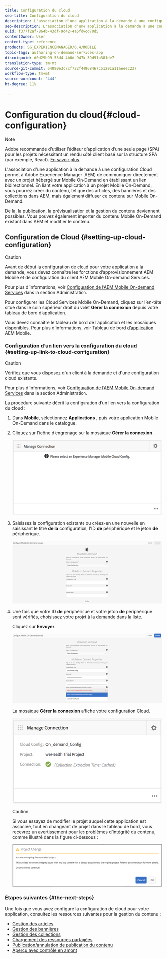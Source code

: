 ```yaml
---
title: Configuration du cloud
seo-title: Configuration du cloud
description: L'association d'une application à la demande à une configuration Cloud permet à Adobe Experience Manager (AEM) de communiquer directement avec un projet hébergé sur Mobile On-Demand en établissant un lien bidirectionnel. Consultez cette page pour en savoir plus.
seo-description: L'association d'une application à la demande à une configuration Cloud permet à Adobe Experience Manager (AEM) de communiquer directement avec un projet hébergé sur Mobile On-Demand en établissant un lien bidirectionnel. Consultez cette page pour en savoir plus.
uuid: f377f2af-864b-43df-9d42-4a5fd6cd70d5
contentOwner: User
content-type: reference
products: SG_EXPERIENCEMANAGER/6.4/MOBILE
topic-tags: authoring-on-demand-services-app
discoiquuid: d0d29b99-53d4-4b0d-947b-39d91b381de7
translation-type: tm+mt
source-git-commit: 64090e3c7cf722f44968467c51291a11aeeec237
workflow-type: tm+mt
source-wordcount: '444'
ht-degree: 11%

---
```



# Configuration du cloud{#cloud-configuration}

>[!NOTE]
>
>Adobe recommande d’utiliser l’éditeur d’application d’une seule page (SPA) pour les projets nécessitant un rendu côté client basé sur la structure SPA (par exemple, React). [En savoir plus](/help/sites-developing/spa-overview.md).

L&#39;association d&#39;une application à la demande à une configuration Cloud permet à Adobe Experience Manager (AEM) de communiquer directement avec un projet hébergé sur Mobile On-Demand en établissant un lien bidirectionnel. En liant votre application à un projet Mobile On-Demand, vous pourrez créer du contenu, tel que des articles, des bannières et des collections dans AEM, mais également diffuser ce contenu sur Mobile On-Demand.

De là, la publication, la prévisualisation et la gestion du contenu deviennent possibles. Vous pouvez également importer du contenu Mobile On-Demand existant dans AEM et modifier le contenu.

## Configuration de Cloud {#setting-up-cloud-configuration}

>[!CAUTION]
>
>Avant de début la configuration de cloud pour votre application à la demande, vous devez connaître les fonctions d’approvisionnement AEM Mobile et de configuration du client AEM Mobile On-demand Services.
>
>Pour plus d’informations, voir [Configuration de l’AEM Mobile On-demand Services](/help/mobile/aem-mobile-setup.md) dans la section Administration.

Pour configurer les Cloud Services Mobile On-Demand, cliquez sur l’en-tête situé dans le coin supérieur droit du volet **Gérer la connexion** depuis votre tableau de bord d’application.

Vous devez connaître le tableau de bord de l’application et les mosaïques disponibles. Pour plus d’informations, voir Tableau de bord [d’application](/help/mobile/mobile-apps-ondemand-application-dashboard.md) AEM Mobile.

### Configuration d’un lien vers la configuration du cloud {#setting-up-link-to-cloud-configuration}

>[!CAUTION]
>
>Vérifiez que vous disposez d&#39;un client à la demande et d&#39;une configuration cloud existants.
>
>Pour plus d’informations, voir [Configuration de l’AEM Mobile On-demand Services](/help/mobile/aem-mobile-setup.md) dans la section Administration.

La procédure suivante décrit la configuration d’un lien vers la configuration du cloud :

1. Dans **Mobile**, sélectionnez **Applications** , puis votre application Mobile On-Demand dans le catalogue.
1. Cliquez sur l’icône d’engrenage sur la mosaïque **Gérer la connexion** .

   ![chlimage_1-65](assets/chlimage_1-65.png)

1. Saisissez la configuration existante ou créez-en une nouvelle en saisissant le titre **de la** configuration, l&#39;ID **de** périphérique et le jeton **de** périphérique.

   ![chlimage_1-66](assets/chlimage_1-66.png)

1. Une fois que votre ID **de** périphérique et votre jeton **de** périphérique sont vérifiés, choisissez votre projet à la demande dans la liste.

   Cliquez sur **Envoyer**.

   ![chlimage_1-67](assets/chlimage_1-67.png)

   La mosaïque **Gérer la connexion** affiche votre configuration Cloud.

   ![chlimage_1-68](assets/chlimage_1-68.png)

   >[!CAUTION]
   >
   >Si vous essayez de modifier le projet auquel cette application est associée, tout en changeant de projet dans le tableau de bord, vous recevrez un avertissement pour les problèmes d’intégrité du contenu, comme illustré dans la figure ci-dessous :

   ![chlimage_1-69](assets/chlimage_1-69.png)

### Étapes suivantes {#the-next-steps}

Une fois que vous avez configuré la configuration de cloud pour votre application, consultez les ressources suivantes pour la gestion du contenu :

* [Gestion des articles](/help/mobile/mobile-on-demand-managing-articles.md)
* [Gestion des bannières](/help/mobile/mobile-on-demand-managing-banners.md)
* [Gestion des collections](/help/mobile/mobile-on-demand-managing-collections.md)
* [Chargement des ressources partagées](/help/mobile/mobile-on-demand-shared-resources.md)
* [Publication/annulation de publication du contenu](/help/mobile/mobile-on-demand-publishing-unpublishing.md)
* [Aperçu avec contrôle en amont](/help/mobile/aem-mobile-manage-ondemand-services.md)
